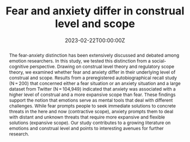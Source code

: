 ---
abstract: The fear-anxiety distinction has been extensively discussed and debated among emotion researchers. In this study, we tested this distinction from a social-cognitive perspective. Drawing on construal level theory and regulatory scope theory, we examined whether fear and anxiety differ in their underlying level of construal and scope. Results from a preregistered autobiographical recall study (N = 200) that concerned either a fear situation or an anxiety situation and a large dataset from Twitter (N = 104,949) indicated that anxiety was associated with a higher level of construal and a more expansive scope than fear. These findings support the notion that emotions serve as mental tools that deal with different challenges. While fear prompts people to seek immediate solutions to concrete threats in the here and now (contractive scope), anxiety prompts them to deal with distant and unknown threats that require more expansive and flexible solutions (expansive scope). Our study contributes to a growing literature on emotions and construal level and points to interesting avenues for further research.
authors:
- Mayiwar, L., & Björklund, F
date: "2023-02-22T00:00:00Z"
doi: "https://doi.org/10.1080/02699931.2023.2184775"
featured: true
image:
  focal_point: ""
  preview_only: false
projects: []
publication: '*Cognition and Emotion*'
publication_short: ""
publication_types: ""
publishDate: "2023-02-22T00:00:00Z"
slides: #
summary: 
title: "Fear and anxiety differ in construal level and scope"
url_code: ""
url_dataset: ""
url_pdf: "fearanxiety.pdf"
url_poster: ""
url_project: ""
url_slides: ""
url_source: #
url_video: ""
---
